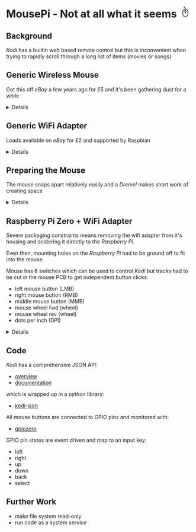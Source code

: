 # MousePi - Not at all what it seems ![](images/computer-mouse.png)

## Background
_Kodi_ has a builtin web based remote control but this is inconvenient when trying to rapidly
scroll through a long list of items (movies or songs)

## Generic Wireless Mouse
Got this off _eBay_ a few years ago for £5 and it's been gathering dust for a while

<details><p/>

  ![00-gen-mou-01.jpg](images/00-gen-mou-01.jpg "00-gen-mou-01.jpg")<p/>
  ![00-gen-mou-02.jpg](images/00-gen-mou-02.jpg "00-gen-mou-02.jpg")<p/>
  ![00-gen-mou-03.jpg](images/00-gen-mou-03.jpg "00-gen-mou-03.jpg")<p/>
  ![00-gen-mou-04.jpg](images/00-gen-mou-04.jpg "00-gen-mou-04.jpg")<p/>

</details>

## Generic WiFi Adapter
Loads available on _eBay_ for £2 and supported by Raspbian

<details><p/>

  ![00-gen-wif-01.jpg](images/00-gen-wif-01.jpg "00-gen-wif-01.jpg")<p/>
  ![00-gen-wif-02.jpg](images/00-gen-wif-02.jpg "00-gen-wif-02.jpg")<p/>

</details>

## Preparing the Mouse
The mouse snaps apart relatively easily and a _Dremel_ makes short work of creating space

<details><p/>

  ![01-top-top.jpg](images/01-top-top.jpg "01-top-top.jpg")<p/>
  ![02-top-bot.jpg](images/02-top-bot.jpg "02-top-bot.jpg")<p/>
  ![03-mid-top.jpg](images/03-mid-top.jpg "03-mid-top.jpg")<p/>
  ![04-mid-bot.jpg](images/04-mid-bot.jpg "04-mid-bot.jpg")<p/>
  ![05-bot-top.jpg](images/05-bot-top.jpg "05-bot-top.jpg")<p/>
  ![06-bot-bot.jpg](images/06-bot-bot.jpg "06-bot-bot.jpg")<p/>

</details>

## Raspberry Pi Zero + WiFi Adapter
Severe packaging constraints means removing the wifi adapter from it's housing
and soldering it directly to the _Raspberry Pi_.

Even then, mounting holes on the _Raspberry Pi_ had to be ground off to fit into
the mouse.

Mouse has 6 switches which can be used to control _Kodi_ but tracks had to be
cut in the mouse PCB to get independent button clicks:
* left mouse button (LMB)
* right mouse button (RMB)
* middle mouse button (MMB)
* mouse wheel fwd (wheel)
* mouse wheel rev (wheel)
* dots per inch (DPI)

<details><p/>

  ![07-rpi-top.jpg](images/07-rpi-top.jpg "07-rpi-top.jpg")<p/>
  ![08-rpi-bot.jpg](images/08-rpi-bot.jpg "08-rpi-bot.jpg")<p/>

</details>

## Code
_Kodi_ has a comprehensive JSON API:
* [overview](https://kodi.wiki/view/JSON-RPC_API)
* [documentation](https://kodi.wiki/view/JSON-RPC_API/v12)

which is wrapped up in a _python_ library:
* [kodi-json](https://pypi.org/project/kodi-json/)

All mouse buttons are connected to GPIO pins and monitored with:
* [gpiozero](https://gpiozero.readthedocs.io/en/stable/)

GPIO pin states are event driven and map to an input key:
* left
* right
* up
* down
* back
* select

## Further Work
* make file system read-only
* run code as a system service
